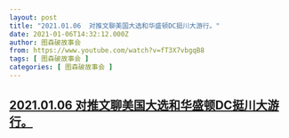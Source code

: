 ```yaml
---
layout: post
title: "2021.01.06  对推文聊美国大选和华盛顿DC挺川大游行。"
date: 2021-01-06T14:32:12.000Z
author: 图森破故事会
from: https://www.youtube.com/watch?v=fT3X7vbgqB8
tags: [ 图森破故事会 ]
categories: [ 图森破故事会 ]
---
```

<!--1609943532000-->
[2021.01.06  对推文聊美国大选和华盛顿DC挺川大游行。](https://www.youtube.com/watch?v=fT3X7vbgqB8)
------

<div>

</div>
